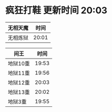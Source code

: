 # 疯狂打鞋 更新时间 20:03

| 无相天魔   | 时间    |
|--------|-------|
| 无相炼狱 | 20:01 |

| 间王   | 时间    |
|--------|-------|
| 地狱10重 | 19:53 |
| 地狱11重 | 19:56 |
| 地狱12重 | 20:03 |
| 地狱13重 | 20:02 |
| 地狱3重 | 19:55 |